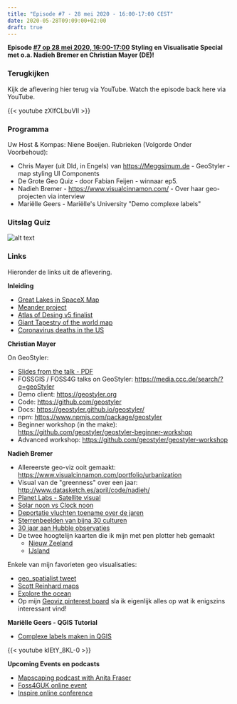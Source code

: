```yaml
---
title: "Episode #7 - 28 mei 2020 - 16:00-17:00 CEST"
date: 2020-05-28T09:09:00+02:00
draft: true
---
```


__Episode [#7 op 28 mei 2020, 16:00-17:00](/episode/episode-0007/) Styling en Visualisatie Special met o.a. Nadieh Bremer en Christian Mayer (DE)!__  

### Terugkijken
Kijk de aflevering hier terug via YouTube. Watch the episode back here via YouTube.

{{< youtube zXIfCLbuVlI >}}


### Programma

Uw Host & Kompas: Niene Boeijen. Rubrieken (Volgorde Onder Voorbehoud):

* Chris Mayer (uit Dld, in Engels) van https://Meggsimum.de - GeoStyler  - map styling UI Components
* De Grote Geo Quiz - door Fabian Feijen - winnaar ep5.
* Nadieh Bremer - https://www.visualcinnamon.com/ - Over haar geo-projecten via interview
* Mariëlle Geers - Mariëlle's University "Demo complexe labels"

### Uitslag Quiz

![alt text](/images/episode-0007/uitslag-quiz.png "Uitslag van De Grote Geo Quiz")

### Links

Hieronder de links uit de aflevering.


**Inleiding**

* [Great Lakes in SpaceX Map](https://twitter.com/pokateo_/status/1265719813252493318)
* [Meander project](http://roberthodgin.com/project/meander) 
* [Atlas of Desing v5 finalist](https://atlasofdesign.org/2020/05/24/volume-5-finalists-announcement/)
* [Giant Tapestry of the world map](https://mymodernmet.com/botanical-tapestry-vanessa-barragao/) 
* [Coronavirus deaths in the US](https://multimedia.scmp.com/infographics/news/world/article/3086433/us-covid19-100thousand-deaths/index.html)

**Christian Mayer**

On GeoStyler:

* [Slides from the talk - PDF](/slides/episode-0007/geostyler_grote-geo-show_mayer.pdf)
* FOSSGIS / FOSS4G talks on GeoStyler: https://media.ccc.de/search/?q=geoStyler
* Demo client: https://geostyler.org
* Code: https://github.com/geostyler
* Docs: https://geostyler.github.io/geostyler/
* npm: https://www.npmjs.com/package/geostyler
* Beginner workshop (in the make): https://github.com/geostyler/geostyler-beginner-workshop
* Advanced workshop: https://github.com/geostyler/geostyler-workshop


**Nadieh Bremer**

* Allereerste geo-viz ooit gemaakt: https://www.visualcinnamon.com/portfolio/urbanization
* Visual van de "greenness" over een jaar: http://www.datasketch.es/april/code/nadieh/
* [Planet Labs - Satellite visual](https://www.visualcinnamon.com/portfolio/planet-globe)
* [Solar noon vs Clock noon]( https://www.visualcinnamon.com/portfolio/solar-noon)
* [Deportatie vluchten toename over de jaren](https://www.visualcinnamon.com/portfolio/lighthouse-reports-frontex)
* [Sterrenbeelden van bijna 30 culturen](http://www.datasketch.es/may/code/nadieh/)
* [30 jaar aan Hubble observaties](https://www.visualcinnamon.com/portfolio/hubble-30-years)
* De twee hoogtelijn kaarten die ik mijn met pen plotter heb gemaakt
    * [Nieuw Zeeland](https://www.instagram.com/p/B-Tt0uHhPxu/)
    * [IJsland](https://www.instagram.com/p/B-rY4fchgT3/)

Enkele van mijn favorieten geo visualisaties:

* [geo_spatialist tweet](https://twitter.com/geo_spatialist/status/1262114950635552768/photo/1
)    
* [Scott Reinhard maps](https://scottreinhardmaps.com/collections/popular-maps/products/1878-yellowstone
)   
* [Explore the ocean](http://www.scicom-lab.com/portfolio-items/explore-the-ocean/
)    
* Op mijn [Geoviz pinterest board](https://nl.pinterest.com/nadiehbremer/dataviz-geospatial/) sla ik eigenlijk alles op wat ik enigszins interessant vind!

**Mariëlle Geers - QGIS Tutorial**

* [Complexe labels maken in QGIS](https://youtu.be/kIEtY_8KL-0)

{{< youtube kIEtY_8KL-0 >}}

**Upcoming Events en podcasts**

* [Mapscaping podcast with Anita Fraser](https://mapscaping.com/blogs/the-mapscaping-podcast/geospatial-python)
* [Foss4GUK online event](https://uk.osgeo.org/foss4gukonline2020/)
* [Inspire online conference](https://inspire.ec.europa.eu/conference2020/virtualprog)

